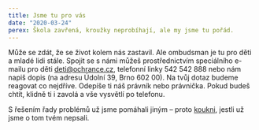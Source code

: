 ```yaml
---
title: Jsme tu pro vás
date: "2020-03-24"
perex: Škola zavřená, kroužky neprobíhají, ale my jsme tu pořád.
---
```


<p>Může se zdát, že se život kolem nás zastavil. Ale ombudsman je tu pro děti a mladé lidi stále. Spojit se s námi můžeš prostřednictvím speciálního e-mailu pro děti <a href="mailto:deti@ochrance.cz">deti@ochrance.cz</a>, telefonní linky 542 542 888 nebo nám napiš dopis (na adresu Údolní 39, Brno 602 00). Na tvůj dotaz budeme reagovat co nejdříve. Odepíše ti náš právník nebo právnička. Pokud budeš chtít, klidně ti i zavolá a vše vysvětlí po telefonu.</p><p>S řešením řady problémů už jsme pomáhali jiným – proto <a href="jakymi-pripady-jsme-se-uz-zabyvali/">koukni</a>, jestli už jsme o tom tvém nepsali.  </p>
